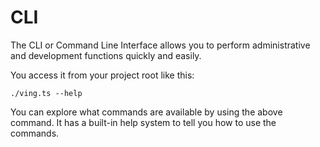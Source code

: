 # CLI

The CLI or Command Line Interface allows you to perform administrative and development functions quickly and easily. 

You access it from your project root like this:

```
./ving.ts --help
```

You can explore what commands are available by using the above command. It has a built-in help system to tell you how to use the commands.